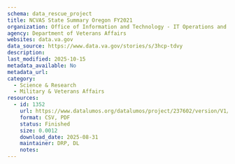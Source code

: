 ```yaml
---
schema: data_rescue_project 
title: NCVAS State Summary Oregon FY2021
organization: Office of Information and Technology - IT Operations and Services (ITOPS)
agency: Department of Veterans Affairs
websites: data.va.gov
data_source: https://www.data.va.gov/stories/s/3hcp-tdvy
description: 
last_modified: 2025-10-15
metadata_available: No
metadata_url: 
category:
  - Science & Research 
  - Military & Veterans Affairs 
resources:
  - id: 1352
    url: https://www.datalumos.org/datalumos/project/237602/version/V1/view
    format: CSV, PDF
    status: Finished
    size: 0.0012
    download_date: 2025-08-31
    maintainer: DRP, DL
    notes: 
---
```

